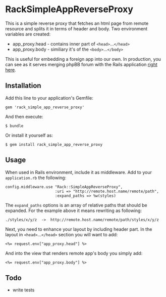 # RackSimpleAppReverseProxy

This is a simple reverse proxy that fetches an html page from remote resource and splits it in terms of header and body. Two environment variables are created:

* app_proxy.head - contains inner part of `<head>`...`</head>`
* app_proxy.body - similiary it's of the `<body>`...`</body>`

This is useful for embedding a foreign app into our own. In production, you can see as it serves merging phpBB forum with the Rails application [right here](http://www.cestadreva.cz/diskuze/).

## Installation

Add this line to your application's Gemfile:

    gem 'rack_simple_app_reverse_proxy'

And then execute:

    $ bundle

Or install it yourself as:

    $ gem install rack_simple_app_reverse_proxy

## Usage

When used in Rails environment, include it as middleware. Add to your `application.rb` the following:

    config.middleware.use "Rack::SimpleAppReverseProxy",
                          :uri => "http://remote.host.name/remote/path",
                          :expand_paths => %w(styles)

The `expand_paths` options is an array of relative paths that should be expanded. For the example above it means rewriting as following:

    ./styles/x/y/z  ->  http://remote.host.name/remote/path/styles/x/y/z

Next, you need to enhance your layout by including header part. In the layout in `<head>`...`</head>` section you will want to add:

    <%= request.env["app_proxy.head"] %>

And into the view that renders remote app's body you simply add: 

    <%= request.env["app_proxy.body"] %>


## Todo

* write tests

